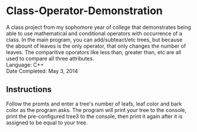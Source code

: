 # Class-Operator-Demonstration
A class project from my sophomore year of college that demonstrates being able to use mathematical and conditional operators with occurrence of a class. In the main program, you can add/subteact/etc trees, but because the abount of leaves is the only operator, that only changes the number of leaves. The comparitive oporators like less than, greater than, etc are all used to compare all three attributes.<br/>
Language: C++<br/>
Date Completed: May 3, 2014<br/>
## Instructions
Follow the promts and enter a tree's number of leafs, leaf color and bark color as the program asks. The program will print your tree to  the console, print the pre-configured tree3 to the console, then print it again after it is assigned to be equal to your tree.
